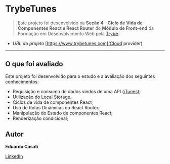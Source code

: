 # TrybeTunes

> Este projeto foi desenvolvido na **Seção 4 - Ciclo de Vida de Componentes React e React Router** do **Módulo de Front-end** da Formação em Desenvolvimento Web pela [Trybe](https://www.betrybe.com/).

- _URL do projeto_ [https://www.trybetunes.com](Cloud provider)

---

## O que foi avaliado

Este projeto foi desenvolvido para o estudo e a avaliação dos seguintes conhecimentos:

- Requisição e consumo de dados vindos de uma API ([iTunes](https://developer.apple.com/library/archive/documentation/AudioVideo/Conceptual/iTuneSearchAPI/index.html));
- Utilização do Local Storage.
- Ciclos de vida de componentes React;
- Uso de Rotas Dinâmicas do React Router;
- Manipulação do Estado de componentes React;
- Renderização condicional;

## Autor

**Eduardo Casati**

[LinkedIn](https://www.linkedin.com/in/eduardo-casati/)
